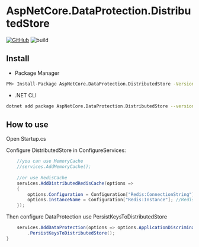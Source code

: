 # AspNetCore.DataProtection.DistributedStore

[![GitHub](https://img.shields.io/github/license/Tar-Palantir/AspNetCore.DataProtection.DistributedStore)](https://github.com/Tar-Palantir/AspNetCore.DataProtection.DistributedStore/blob/master/LICENSE)
![build](https://github.com/Tar-Palantir/AspNetCore.DataProtection.DistributedStore/workflows/build/badge.svg)

## Install

* Package Manager

```sh
PM> Install-Package AspNetCore.DataProtection.DistributedStore -Version 1.0.0
```

* .NET CLI

```sh
dotnet add package AspNetCore.DataProtection.DistributedStore --version 1.0.0
```

## How to use

Open Startup.cs

Configure DistributedStore in ConfigureServices: 

```csharp
    //you can use MemoryCache
    //services.AddMemoryCache();
    
    //or use RedisCache
    services.AddDistributedRedisCache(options =>
    {
        options.Configuration = Configuration["Redis:ConnectionString"]; //redis连接字符串
        options.InstanceName = Configuration["Redis:Instance"]; //Redis实例名称
    });
```

Then configure DataProtection use PersistKeysToDistributedStore

```csharp
    services.AddDataProtection(options => options.ApplicationDiscriminator = "SSO")
        .PersistKeysToDistributedStore();
}
```
